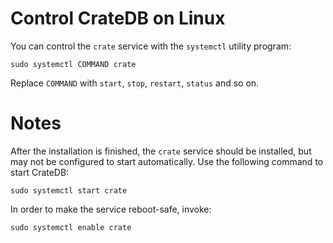 # Control CrateDB on Linux

You can control the `crate` service with the `systemctl` utility program:

```
sudo systemctl COMMAND crate
```

Replace `COMMAND` with `start`, `stop`, `restart`, `status` and
so on.

# Notes

After the installation is finished, the `crate` service should be installed,
but may not be configured to start automatically. Use the following command to
start CrateDB:

```
sudo systemctl start crate
```

In order to make the service reboot-safe, invoke:

```
sudo systemctl enable crate
```
